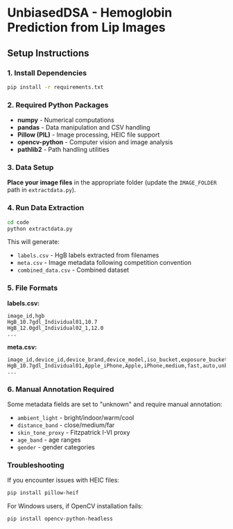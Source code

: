 # UnbiasedDSA - Hemoglobin Prediction from Lip Images

## Setup Instructions

### 1. Install Dependencies

```bash
pip install -r requirements.txt
```

### 2. Required Python Packages

- **numpy** - Numerical computations
- **pandas** - Data manipulation and CSV handling
- **Pillow (PIL)** - Image processing, HEIC file support
- **opencv-python** - Computer vision and image analysis
- **pathlib2** - Path handling utilities

### 3. Data Setup

**Place your image files** in the appropriate folder (update the `IMAGE_FOLDER` path in `extractdata.py`).

### 4. Run Data Extraction

```bash
cd code
python extractdata.py
```

This will generate:

- `labels.csv` - HgB labels extracted from filenames
- `meta.csv` - Image metadata following competition convention
- `combined_data.csv` - Combined dataset

### 5. File Formats

**labels.csv:**

```
image_id,hgb
HgB_10.7gdl_Individual01,10.7
HgB_12.0gdl_Individual02_1,12.0
...
```

**meta.csv:**

```
image_id,device_id,device_brand,device_model,iso_bucket,exposure_bucket,wb_bucket,ambient_light,distance_band,skin_tone_proxy,age_band,gender
HgB_10.7gdl_Individual01,Apple_iPhone,Apple,iPhone,medium,fast,auto,unknown,unknown,unknown,unknown,unknown
...
```

### 6. Manual Annotation Required

Some metadata fields are set to "unknown" and require manual annotation:

- `ambient_light` - bright/indoor/warm/cool
- `distance_band` - close/medium/far
- `skin_tone_proxy` - Fitzpatrick I-VI proxy
- `age_band` - age ranges
- `gender` - gender categories

### Troubleshooting

If you encounter issues with HEIC files:

```bash
pip install pillow-heif
```

For Windows users, if OpenCV installation fails:

```bash
pip install opencv-python-headless
```
